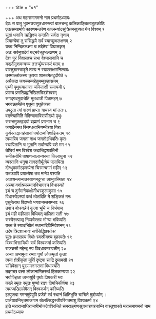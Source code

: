 +++
title = "०१"

+++
अथ महासमागमनो नाम प्रथमोऽध्यायः  
देवः स पातु भुवनत्रयसूत्रधारस्त्वां बालचन्द्र कलिकाङ्कितजूटकोटिः   
एतत्समग्रमपि कारणमन्तरेण कार्त्स्न्यादसूत्रितमसूत्र्यत येन विश्वम् १  
सुखं धनानि ऋद्धिश्च सन्ततिः सर्वदा नृणाम्   
प्रियाण्येषां तु संसिद्धयै सर्वं स्याच्छुभलक्षणम् २  
यच्च निन्दितलक्ष्मा च तदेतेषां विघातकृत्  
अतः सर्वमुपादेयं यद्भवेच्छुभलक्षणम् ३  
देशः पुरं निवासश्च सभा वेश्मासनानि च  
यद्यदीदृशमन्यच्च तत्तच्छ्रेयस्करं मतम् ४  
वास्तुशास्त्रादृते तस्य न स्याल्लक्षणनिश्चयः  
तस्माल्लोकस्य कृपया शास्त्रमेतदुदीर्यते ५  
अथैकदा जगज्जन्महेतुमम्बुरुहासनम्  
पृथ्वी पृथुभयभ्रान्ता चकिताक्षी समाययौ ६  
प्रणम्य प्रणतिप्रह्वनिखिलत्रिदशेश्वरम्  
सगद्गदमुवाचेति भूतधात्री पितामहम् ७  
भगवन्नहमेतेन पृथुना पृथुतेजसा  
उपद्रुता त्वां शरणं प्राप्ता त्रायस्व मां ततः ८  
वदन्त्यामिति मेदिन्यामाविरासीदथो पृथुः  
संरम्भमुक्तहृदयो ब्रह्माणं प्रणनाम च ९  
जगादैनमथ स्निग्धध्वनिगम्भीरया गिरा  
कुर्वंस्तद्यानहंसानां पयोदध्वनिशङ्कितम् १०  
त्वयास्मि जगतां नाथ जगतोऽधिपतिः कृतः  
स्थापितानि च भूतानि सर्वाण्यपि वशे मम ११  
तेष्वियं मम विश्वेश कदाचिद्वशवर्तिनी  
समीकरोमि पाषाणजालान्यस्याः किलाधुना १२  
व्यस्तानि धनुषा तावद्गौर्भूत्वेयं पलायिता  
दोग्धुकामोऽहमप्येनां चिरमन्वगमं महीम् १३  
यत्रक्वापि प्रयात्येषा तत्र मामेव पश्यति  
अपश्यन्त्यन्यतस्त्राणमदुग्धा त्वामुपस्थिता १४  
अस्यां वर्णाश्रमस्थानविभागश्च विधास्यते  
इयं च दुर्गमानेकक्षोणीधरकुलाकुला १५  
विधास्येऽस्यां कथं त्वेतदिति मे शङ्कितं मनः  
पृथुनेत्यथ विज्ञप्तो भगवानब्जसम्भवः १६  
उवाच बोधयन्नेनं कृत्वा भूमिं च निर्भयाम्  
इयं मही महीपाल विधिवत् पालिता सती १७  
सस्यैरुत्पाद्य निष्पन्नैस्तव भोग्या भविष्यति  
यच्च ते स्यादभिप्रेतं स्थानादिविनिवेशनम् १८  
तदेष त्रिदशाचार्यः सर्वसिद्धिप्रवर्तकः  
सुतः प्रभासस्य विभोः स्वस्रीयश्च बृहस्पतेः १९  
विश्वाभिसायिधीः सर्वं विश्वकर्मा करिष्यति  
राजन्नसौ महेन्द्र स्य विदधावमरावतीम् २०  
अन्या अप्यमुना रम्याः पुर्यो लोकभृतां कृताः  
त्वया क्षेत्रीकृतां मूर्त्तिं दृष्ट्वा साद्रि द्रुमामसौ २१  
सन्निवेशान् पुरग्रामनगराणां विधास्यति  
तद्गच्छ वत्स लोकानामितस्त्वं हितकाम्यया २२  
भयोज्झिता त्वमप्युर्वि पृथोः प्रियकरी भव  
काले स्मृतः स्मृतः पुण्यो राज्ञः प्रियचिकीर्षया २३  
त्वमप्यखिलमेवैतद् विश्वकर्मन् करिष्यसि  
इत्युक्त्वा गमनमुपेयुषि प्रजेशे स्वं स्थानं क्षितिभुजि चाश्रिते
मुदोर्व्याम् ।  
प्रालेयावनिभृतमाजगाम खेलत्सिद्धस्त्रीपरिगतमाशु विश्वकर्मा २४  
इति महाराजाधिराजश्रीभोजदेवविरचिते समराङ्गणसूत्रधारापरनाम्नि
वास्तुशास्त्रे महासमागमनो नाम प्रथमोऽध्यायः  
   
